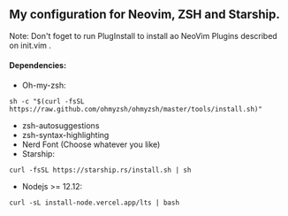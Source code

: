 ## My configuration for Neovim, ZSH and Starship.   
Note: Don't foget to run PlugInstall to install ao NeoVim Plugins described on init.vim .
#### Dependencies:
* Oh-my-zsh:
```
sh -c "$(curl -fsSL https://raw.github.com/ohmyzsh/ohmyzsh/master/tools/install.sh)"
```
* zsh-autosuggestions  
* zsh-syntax-highlighting  
* Nerd Font (Choose whatever you like)  
* Starship:
```
curl -fsSL https://starship.rs/install.sh | sh  
```
* Nodejs >= 12.12:  
```
curl -sL install-node.vercel.app/lts | bash 
```
